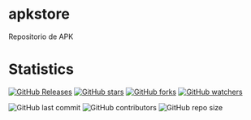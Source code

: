 # apkstore
Repositorio de APK


# Statistics
[![GitHub Releases](https://img.shields.io/github/downloads/AngelJRomero21/apkstore/total?logo=github)](https://github.com/AngelJRomero21/apkstore)
[![GitHub stars](https://img.shields.io/github/stars/AngelJRomero21/apkstore?style=social)](https://github.com/AngelJRomero21/apkstore)
[![GitHub forks](https://img.shields.io/github/forks/AngelJRomero21/apkstore?style=social)](https://github.com/AngelJRomero21/apkstore)
[![GitHub watchers](https://img.shields.io/github/watchers/AngelJRomero21/apkstore?style=social)](https://github.com/AngelJRomero21/apkstore)

![GitHub last commit](https://img.shields.io/github/last-commit/angeljromero21/apkstore?color=%23229395&label=Last%20commit&logo=git&logoColor=%23fff&style=for-the-badge) ![GitHub contributors](https://img.shields.io/github/contributors/angeljromero21/apkstore?color=%237acbcd&logo=github&logoColor=%23fff&style=for-the-badge) ![GitHub repo size](https://img.shields.io/github/repo-size/angeljromero21/apkstore?color=%23229395&logo=github&logoColor=%23fff&style=for-the-badge)
